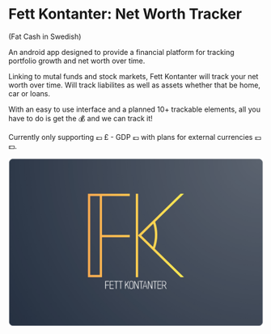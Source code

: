 # Fett Kontanter: Net Worth Tracker

(Fat Cash in Swedish)

An android app designed to provide a financial platform for tracking portfolio growth and net worth over time.

Linking to mutal funds and stock markets, Fett Kontanter will track your net worth over time.
Will track liabilites as well as assets whether that be home, car or loans.

With an easy to use interface and a planned 10+ trackable elements, all you have to do is get the 💰 and we can track it!

Currently only supporting 💷 £ - GDP 💷 with plans for external currencies 💴💵.

<img src="./assets/Logos/1.png"/>
